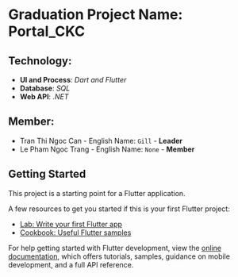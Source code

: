# Graduation Project Name: Portal_CKC
   ## Technology:
   - **UI and Process**: *Dart and Flutter*
   - **Database**: *SQL*
   - **Web API**: *.NET*
   ## Member: 
   - Tran Thi Ngoc Can - English Name:  `Gill` - **Leader**
   - Le Pham Ngoc Trang - English Name:  `None` - **Member**

## Getting Started

This project is a starting point for a Flutter application.

A few resources to get you started if this is your first Flutter project:

- [Lab: Write your first Flutter app](https://docs.flutter.dev/get-started/codelab)
- [Cookbook: Useful Flutter samples](https://docs.flutter.dev/cookbook)

For help getting started with Flutter development, view the
[online documentation](https://docs.flutter.dev/), which offers tutorials,
samples, guidance on mobile development, and a full API reference.
